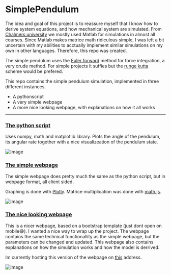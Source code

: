 # SimplePendulum
The idea and goal of this project is to reassure myself that I know how to derive system equations, and how mechanical system are simulated. From [Chalmers university](www.chalmers.se) we mostly used Matlab for simulations in almost all courses. Since Matlab makes matrice math ridiculous simple, I was left a bit uncertain with my abilities to acctually implement similar simulations on my own in other languages. Therefore, this repo was created.


The simple pendulum uses the [Euler forward](https://en.wikipedia.org/wiki/Euler_method) method for force integration, a very crude method. For simple projects it suffies but the [runge kutta](https://en.wikipedia.org/wiki/Runge%E2%80%93Kutta_methods) scheme would be prefered.


This repo contains the simple pendulum simulation, implemented in three different instances.
- A pythonscript
- A very simple webpage
- A more nice looking webpage, with explanations on how it all works
<hr>

### [The python script](https://github.com/Demiz1/SimplePendulum/blob/main/PendulumSimulation.py)
Uses numpy, math and matplotlib library.
Plots the angle of the pendulum, its angular rate together with a nice visualizeation of the pendulum state.

![image](https://user-images.githubusercontent.com/38656281/158705258-61eec079-da3e-4e05-a842-64e4db7e379c.png)

### [The simple webpage](https://github.com/Demiz1/SimplePendulum/tree/main/simpleWebpagePendulum)
The simple webpage does pretty much the same as the python script, but in webpage format, all client sided.

Graphing is done with [Plotly](https://plotly.com/javascript/). 
Matrice multiplication was done with [math.js](https://github.com/josdejong/mathjs).

![image](https://user-images.githubusercontent.com/38656281/158705033-0e1cb494-773c-41b3-84e1-fa14051fa9fc.png)


### [The nice looking webpage](https://github.com/Demiz1/SimplePendulum/tree/main/WebpagePendulum)
This is a nicer webpage, based on a bootstrap template (just dont open on mobile😅). I wanted a nice way to wrap up the project. The webpage contains the same technical functionallity as the simple webpage, but the parameters can be changed and updated. This webpage also contains explanations on how the simulation works and how the model is derrived.

Im currently hosting this version of the webpage on [this](https://gate-garden.com/WebpagePendulum) address.

![image](https://user-images.githubusercontent.com/38656281/158707701-c92348be-2a5e-42e5-940f-390f313de3f2.png)

